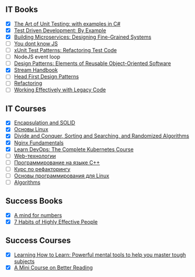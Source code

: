  ## IT Books
 - [x] [The Art of Unit Testing: with examples in C#](https://www.amazon.com/Art-Unit-Testing-examples/dp/1617290890)
 - [x] [Test Driven Development: By Example](https://www.amazon.com/Test-Driven-Development-Kent-Beck/dp/0321146530/ref=pd_lpo_sbs_14_t_0/141-5527470-2828927?_encoding=UTF8&psc=1&refRID=DHRP4HXS12J5QTNAQ5B3)
 - [x] [Building Microservices: Designing Fine-Grained Systems](http://shop.oreilly.com/product/0636920033158.do)
 - [ ] [You dont know JS](https://github.com/getify/You-Dont-Know-JS)
 - [ ] [xUnit Test Patterns: Refactoring Test Code](https://www.safaribooksonline.com/library/view/xunit-test-patterns/9780131495050/)
 - [ ] NodeJS event loop
 - [ ] [Design Patterns: Elements of Reusable Object-Oriented Software](https://www.safaribooksonline.com/library/view/design-patterns-elements/0201633612/)
 - [x] [Stream Handbook](https://github.com/substack/stream-handbook)
 - [ ] [Head First Design Patterns](https://www.safaribooksonline.com/search/?query=%22Head%20First%20Design%20Patterns%22)
 - [ ] [Refactoring](https://www.safaribooksonline.com/library/view/refactoring-improving-the/0201485672/)
 - [ ] [Working Effectively with Legacy Code](https://www.safaribooksonline.com/library/view/working-effectively-with/0131177052/)

 ## IT Courses
 - [x] [Encapsulation and SOLID](https://www.pluralsight.com/courses/encapsulation-solid)
 - [x] [Основы Linux](https://stepik.org/course/762/syllabus)
 - [x] [Divide and Conquer, Sorting and Searching, and Randomized Algorithms](https://www.coursera.org/account/accomplishments/certificate/VKNTXH34LSLN)
 - [x] [Nginx Fundamentals](https://www.udemy.com/nginx-fundamentals/learn/v4/overview)
 - [x] [Learn DevOps: The Complete Kubernetes Course](https://www.udemy.com/certificate/UC-LK3I0LT2/)
 - [ ] [Web-технологии](https://stepik.org/course/154/syllabus)
 - [ ] [Программирование на языке C++](https://stepik.org/course/7/syllabus)
 - [ ] [Курс по рефакторингу](https://refactoring.guru/ru/refactoring/course)
 - [ ] [Основы программирования для Linux](https://stepik.org/course/548/)
 - [ ] [Algorithms](https://www.coursera.org/specializations/algorithms)

 ## Success Books
 - [x] [A mind for numbers](https://www.amazon.com/Mind-Numbers-Science-Flunked-Algebra-ebook/dp/B00G3L19ZU)
 - [x] [7 Habits of Highly Effective People](https://www.amazon.com/Habits-Highly-Effective-People-Powerful/dp/0743269519)

 ## Success Courses
 - [x] [Learning How to Learn: Powerful mental tools to help you master tough subjects](https://www.coursera.org/account/accomplishments/certificate/UMBVLABFAXS2)
 - [x] [A Mini Course on Better Reading](https://www.udemy.com/certificate/UC-VK4B84GC/)
